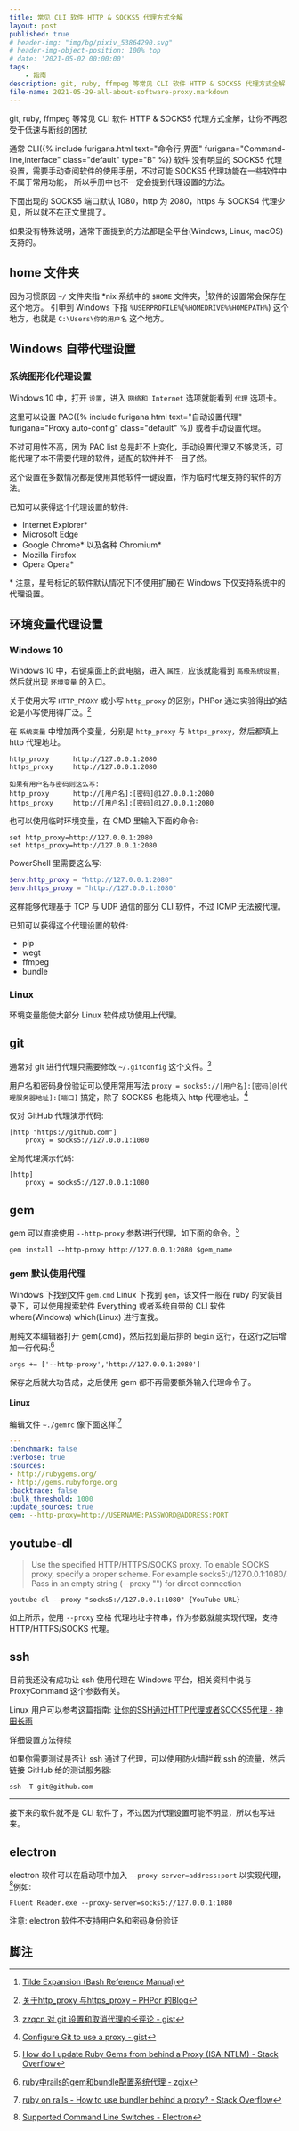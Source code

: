 ```yaml
---
title: 常见 CLI 软件 HTTP & SOCKS5 代理方式全解
layout: post
published: true
# header-img: "img/bg/pixiv_53864290.svg"
# header-img-object-position: 100% top
# date: '2021-05-02 00:00:00'
tags:
    - 指南
description: git, ruby, ffmpeg 等常见 CLI 软件 HTTP & SOCKS5 代理方式全解
file-name: 2021-05-29-all-about-software-proxy.markdown
---
```


git, ruby, ffmpeg 等常见 CLI 软件 HTTP & SOCKS5 代理方式全解，让你不再忍受于低速与断线的困扰

<!-- more -->

通常 CLI({% include furigana.html text="命令行,界面" furigana="Command-line,interface" class="default" type="B" %}) 软件
没有明显的 SOCKS5 代理设置，需要手动查阅软件的使用手册，不过可能 SOCKS5 代理功能在一些软件中不属于常用功能，
所以手册中也不一定会提到代理设置的方法。

下面出现的 SOCKS5 端口默认 1080，http 为 2080，https 与 SOCKS4 代理少见，所以就不在正文里提了。

如果没有特殊说明，通常下面提到的方法都是全平台(Windows, Linux, macOS)支持的。

home 文件夹
-----------

因为习惯原因 `~/` 文件夹指 *nix 系统中的 `$HOME` 文件夹，[^Tilde_Expansion]软件的设置常会保存在这个地方。
引申到 Windows 下指 `%USERPROFILE%`(`%HOMEDRIVE%%HOMEPATH%`) 这个地方，也就是 `C:\Users\你的用户名` 这个地方。

[^Tilde_Expansion]: [Tilde Expansion (Bash Reference Manual)](https://www.gnu.org/software/bash/manual/html_node/Tilde-Expansion.html)

Windows 自带代理设置
--------------------

### 系统图形化代理设置

Windows 10 中，打开 `设置`，进入 `网络和 Internet` 选项就能看到 `代理` 选项卡。

这里可以设置 PAC({% include furigana.html text="自动设置代理" furigana="Proxy auto-config" class="default" %}) 或者手动设置代理。

不过可用性不高，因为 PAC list 总是赶不上变化，手动设置代理又不够灵活，可能代理了本不需要代理的软件，适配的软件并不一目了然。

这个设置在多数情况都是使用其他软件一键设置，作为临时代理支持的软件的方法。

已知可以获得这个代理设置的软件:

+ Internet Explorer*
+ Microsoft Edge
+ Google Chrome* 以及各种 Chromium*
+ Mozilla Firefox
+ Opera Opera*

\* 注意，星号标记的软件默认情况下(不使用扩展)在 Windows 下仅支持系统中的代理设置。

环境变量代理设置
----------------

### Windows 10

Windows 10 中，右键桌面上的此电脑，进入 `属性`，应该就能看到 `高级系统设置`，然后就出现 `环境变量` 的入口。

关于使用大写 `HTTP_PROXY` 或小写 `http_proxy` 的区别，PHPor 通过实验得出的结论是小写使用得广泛。[^phpor]

[^phpor]: [关于http_proxy 与https_proxy – PHPor 的Blog](https://web.archive.org/web/20210510032501/https://phpor.net/blog/post/4352)

在 `系统变量` 中增加两个变量，分别是 `http_proxy` 与 `https_proxy`，然后都填上 http 代理地址。

```text
http_proxy      http://127.0.0.1:2080
https_proxy     http://127.0.0.1:2080

如果有用户名与密码则这么写:
http_proxy      http://[用户名]:[密码]@127.0.0.1:2080
https_proxy     http://[用户名]:[密码]@127.0.0.1:2080
```

也可以使用临时环境变量，在 CMD 里输入下面的命令:

```shell
set http_proxy=http://127.0.0.1:2080
set https_proxy=http://127.0.0.1:2080
```

PowerShell 里需要这么写:

```PowerShell
$env:http_proxy = "http://127.0.0.1:2080"
$env:https_proxy = "http://127.0.0.1:2080"
```

这样能够代理基于 TCP 与 UDP 通信的部分 CLI 软件，不过 ICMP 无法被代理。

已知可以获得这个代理设置的软件:

+ pip
+ wegt
+ ffmpeg
+ bundle

### Linux

环境变量能使大部分 Linux 软件成功使用上代理。

git
---

通常对 git 进行代理只需要修改 `~/.gitconfig` 这个文件。[^gist_zzqcn]

[^gist_zzqcn]: [zzqcn 对 git 设置和取消代理的长评论 - gist](https://gist.github.com/laispace/666dd7b27e9116faece6#gistcomment-2836692)

用户名和密码身份验证可以使用常用写法 `proxy = socks5://[用户名]:[密码]@[代理服务器地址]:[端口]` 搞定，除了 SOCKS5 也能填入 http 代理地址。[^gist_evantoli]

[^gist_evantoli]: [Configure Git to use a proxy - gist](https://gist.github.com/evantoli/f8c23a37eb3558ab8765)

仅对 GitHub 代理演示代码:

```gitconfig
[http "https://github.com"]
    proxy = socks5://127.0.0.1:1080
```

全局代理演示代码:

```gitconfig
[http]
    proxy = socks5://127.0.0.1:1080
```

gem
---

gem 可以直接使用 `--http-proxy` 参数进行代理，如下面的命令。[^gem_proxy]

```shell
gem install --http-proxy http://127.0.0.1:2080 $gem_name
```

[^gem_proxy]: [How do I update Ruby Gems from behind a Proxy (ISA-NTLM) - Stack Overflow](https://web.archive.org/web/20210319002252/https://stackoverflow.com/questions/4418/how-do-i-update-ruby-gems-from-behind-a-proxy-isa-ntlm)

### gem 默认使用代理

Windows 下找到文件 `gem.cmd` Linux 下找到 `gem`，该文件一般在 ruby 的安装目录下，可以使用搜索软件 Everything 或者系统自带的 CLI 软件 where(Windows) which(Linux) 进行查找。

用纯文本编辑器打开 gem(.cmd)，然后找到最后排的 `begin` 这行，在这行之后增加一行代码:[^ruby_p]

```shell
args += ['--http-proxy','http://127.0.0.1:2080']
```

保存之后就大功告成，之后使用 gem 都不再需要额外输入代理命令了。

[^ruby_p]: [ruby中rails的gem和bundle配置系统代理 - zgjx](https://web.archive.org/web/20210413072438if_/https://www.jianshu.com/p/2c8cd2af53f4)

#### Linux

编辑文件 `~./gemrc` 像下面这样:[^ruby_linux]

```yaml
---
:benchmark: false
:verbose: true
:sources:
- http://rubygems.org/
- http://gems.rubyforge.org
:backtrace: false
:bulk_threshold: 1000
:update_sources: true
gem: --http-proxy=http://USERNAME:PASSWORD@ADDRESS:PORT
```

[^ruby_linux]: [ruby on rails - How to use bundler behind a proxy? - Stack Overflow](https://web.archive.org/web/20170131083549/http://stackoverflow.com/questions/3877055/how-to-use-bundler-behind-a-proxy)

youtube-dl
----------

> Use the specified HTTP/HTTPS/SOCKS proxy. To enable SOCKS proxy, specify a proper scheme.
> For example socks5://127.0.0.1:1080/. Pass in an empty string (--proxy "") for direct connection

```shell
youtube-dl --proxy "socks5://127.0.0.1:1080" {YouTube URL}
```

如上所示，使用 `--proxy` 空格 代理地址字符串，作为参数就能实现代理，支持 HTTP/HTTPS/SOCKS 代理。

ssh
---

目前我还没有成功让 ssh 使用代理在 Windows 平台，相关资料中说与 ProxyCommand 这个参数有关。

Linux 用户可以参考这篇指南: [让你的SSH通过HTTP代理或者SOCKS5代理 - 神田长雨](https://kanda.me/2019/07/01/ssh-over-http-or-socks/)

<!-- ssh 设置文件位置 `~/.ssh/config` -->

详细设置方法待续

如果你需要测试是否让 ssh 通过了代理，可以使用防火墙拦截 ssh 的流量，然后链接 GitHub 给的测试服务器:

```shell
ssh -T git@github.com
```

-------------------------------------------------------------------------------

接下来的软件就不是 CLI 软件了，不过因为代理设置可能不明显，所以也写进来。

electron
--------

electron 软件可以在启动项中加入 `--proxy-server=address:port` 以实现代理，[^electron_proxy]例如:

[^electron_proxy]: [Supported Command Line Switches - Electron](https://www.electronjs.org/docs/api/command-line-switches#--proxy-serveraddressport)

```shell
Fluent Reader.exe --proxy-server=socks5://127.0.0.1:1080
```

注意: electron 软件不支持用户名和密码身份验证

脚注
----
